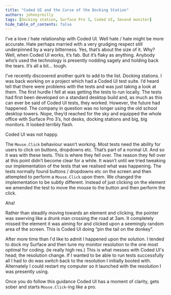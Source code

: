 ```yaml
---
title: "Coded UI and the Curse of the Docking Station"
authors: johnnyreilly
tags: [Docking station, Surface Pro 3, Coded UI, Second monitor]
hide_table_of_contents: false
---
```

I’ve a love / hate relationship with Coded UI. Well hate / hate might be more accurate. Hate perhaps married with a very grudging respect still underpinned by a wary bitterness. Yes, that’s about the size of it. Why? Well, when Coded UI works, it’s fab. But it’s flaky as anything. Anybody who’s used the technology is presently nodding sagely and holding back the tears. It’s all a bit... tough.

 I’ve recently discovered another quirk to add to the list. Docking stations. I was back working on a project which had a Coded UI test suite. I’d heard tell that there were problems with the tests and was just taking a look at them. The first hurdle I fell at was getting the tests to run locally. The tests had first been developed on a standard desktop build and, as much as this can ever be said of Coded UI tests, they worked. However, the future had happened. The company in question was no longer using the old school desktop towers. Nope, they’d reached for the sky and equipped the whole office with Surface Pro 3’s, hot desks, docking stations and big, big monitors. It looked terribly flash.

Coded UI was not happy.

The `Mouse.Click` behaviour wasn’t working. Most tests need the ability for users to click on buttons, dropdowns etc. That’s part of a normal UI. And so it was with these tests. This is where they fell over. The reason they fell over at this point didn’t become clear for a while. It wasn’t until we tried tweaking our implementation of the tests that we realised what was happening. The tests normally found buttons / dropdowns etc on the screen and then attempted to perform a `Mouse.Click` upon them. We changed the implementation to be subtly different. Instead of just clicking on the element we amended the test to move the mouse to the button and then perform the click.

Aha!

Rather than steadily moving towards an element and clicking, the pointer was swerving like a drunk man crossing the road at 3am. It completely missed the element it was aiming for and clicked upon a seemingly random area of the screen. This is Coded UI doing “pin the tail on the donkey”.

After more time than I'd like to admit I happened upon the solution. I tended to dock my Surface and then tune my monitor resolution to the one most optimal for coding. (ie really high res.) This is what messes with Coded UI's head; the resolution change. If I wanted to be able to run tests successfully all I had to do was switch back to the resolution I initially booted with. Alternately I could restart my computer so it launched with the resolution I was presently using.

Once you do follow this guidance Coded UI has a moment of clarity, gets sober and starts `Mouse.Click`\-ing like a pro.


